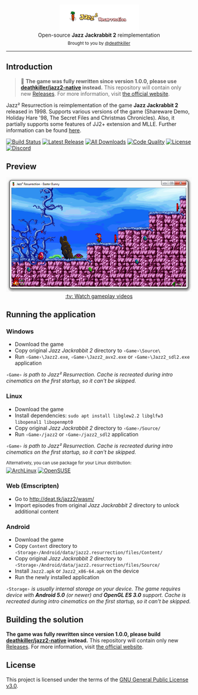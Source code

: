 <div align="center">
    <a href="https://github.com/deathkiller/jazz2"><img src="https://raw.githubusercontent.com/deathkiller/jazz2/master/Docs/Logo.gif" alt="Jazz² Resurrection" title="Jazz² Resurrection"></a>
</div>

<div align="center">
    Open-source <strong>Jazz Jackrabbit 2</strong> reimplementation
</div>

<div align="center">
  <sub>
    Brought to you by <a href="https://github.com/deathkiller">@deathkiller</a>
  </sub>
</div>
<hr/>


## Introduction
> 🚧 **The game was fully rewritten since version 1.0.0, please use **[deathkiller/jazz2-native](https://github.com/deathkiller/jazz2-native)** instead.** This repository will contain only new [Releases](https://github.com/deathkiller/jazz2/releases). For more information, visit [the official website](http://deat.tk/jazz2/).

Jazz² Resurrection is reimplementation of the game **Jazz Jackrabbit 2** released in 1998. Supports various versions of the game (Shareware Demo, Holiday Hare '98, The Secret Files and Christmas Chronicles). Also, it partially supports some features of JJ2+ extension and MLLE. Further information can be found [here](http://deat.tk/jazz2/).

[![Build Status](https://img.shields.io/github/workflow/status/deathkiller/jazz2-native/Linux?logo=data:image/svg+xml;base64,PHN2ZyB4bWxucz0iaHR0cDovL3d3dy53My5vcmcvMjAwMC9zdmciIHZpZXdCb3g9IjAgMCAyNCAyNCI+PHBhdGggZmlsbD0iI2ZmZmZmZiIgZD0iTTI0IDIuNXYxOUwxOCAyNCAwIDE4LjV2LS41NjFsMTggMS41NDVWMHpNMSAxMy4xMTFMNC4zODUgMTAgMSA2Ljg4OWwxLjQxOC0uODI3TDUuODUzIDguNjUgMTIgM2wzIDEuNDU2djExLjA4OEwxMiAxN2wtNi4xNDctNS42NS0zLjQzNCAyLjU4OXpNNy42NDQgMTBMMTIgMTMuMjgzVjYuNzE3eiI+PC9wYXRoPjwvc3ZnPg==)](https://github.com/deathkiller/jazz2-native/actions)
[![Latest Release](https://img.shields.io/github/v/tag/deathkiller/jazz2?label=release)](https://github.com/deathkiller/jazz2/releases/latest)
[![All Downloads](https://img.shields.io/github/downloads/deathkiller/jazz2/total.svg?color=blueviolet)](https://github.com/deathkiller/jazz2/releases)
[![Code Quality](https://img.shields.io/codacy/grade/64eb3ca12bd04c64bf3f3515744b591a.svg?logo=codacy&logoColor=ffffff)](https://www.codacy.com/app/deathkiller/jazz2-native)
[![License](https://img.shields.io/github/license/deathkiller/jazz2-native.svg)](https://github.com/deathkiller/jazz2-native/blob/master/LICENSE)
[![Discord](https://img.shields.io/discord/355651795390955520.svg?color=839ef7&label=chat&logo=discord&logoColor=ffffff&labelColor=586eb5)](https://discord.gg/Y7SBvkD)


## Preview
<div align="center">
    <img src="https://raw.githubusercontent.com/deathkiller/jazz2/master/Docs/Screen2.gif" alt="Preview">
</div>

<div align="center"><a href="https://www.youtube.com/playlist?list=PLfrN-pyVL7k6n2VJF197F0yVOZq4EPTsP">:tv: Watch gameplay videos</a></div>


## Running the application
### Windows
* Download the game
* Copy original *Jazz Jackrabbit 2* directory to `‹Game›\Source\`
* Run `‹Game›\Jazz2.exe`, `‹Game›\Jazz2_avx2.exe` or `‹Game›\Jazz2_sdl2.exe` application

`‹Game›` *is path to Jazz² Resurrection. Cache is recreated during intro cinematics on the first startup, so it can't be skipped.*

### Linux
* Download the game
* Install dependencies: `sudo apt install libglew2.2 libglfw3 libopenal1 libopenmpt0`
* Copy original *Jazz Jackrabbit 2* directory to `‹Game›/Source/`
* Run `‹Game›/jazz2` or `‹Game›/jazz2_sdl2` application

`‹Game›` *is path to Jazz² Resurrection. Cache is recreated during intro cinematics on the first startup, so it can't be skipped.*

<sup>Alternatively, you can use package for your Linux distribution:</sup><br>
[![ArchLinux](https://img.shields.io/badge/Arch%20Linux-grey?logo=archlinux)](https://aur.archlinux.org/packages/jazz2-git)
[![OpenSUSE](https://img.shields.io/badge/OpenSUSE-grey?logo=opensuse)](https://software.opensuse.org/download.html?project=home%3Amnhauke%3Agames&package=jazz2)

### Web (Emscripten)
* Go to http://deat.tk/jazz2/wasm/
* Import episodes from original *Jazz Jackrabbit 2* directory to unlock additional content

### Android
* Download the game
* Copy `Content` directory to `‹Storage›/Android/data/jazz2.resurrection/files/Content/`
* Copy original *Jazz Jackrabbit 2* directory to `‹Storage›/Android/data/jazz2.resurrection/files/Source/`
* Install `Jazz2.apk` or `Jazz2_x86-64.apk` on the device
* Run the newly installed application

`‹Storage›` *is usually internal storage on your device. The game requires device with **Android 5.0** (or newer) and **OpenGL ES 3.0** support. Cache is recreated during intro cinematics on the first startup, so it can't be skipped.*


## Building the solution
**The game was fully rewritten since version 1.0.0, please build [deathkiller/jazz2-native](https://github.com/deathkiller/jazz2-native) instead.** This repository will contain only new [Releases](https://github.com/deathkiller/jazz2/releases). For more information, visit [the official website](http://deat.tk/jazz2/).


## License
This project is licensed under the terms of the [GNU General Public License v3.0](./LICENSE).